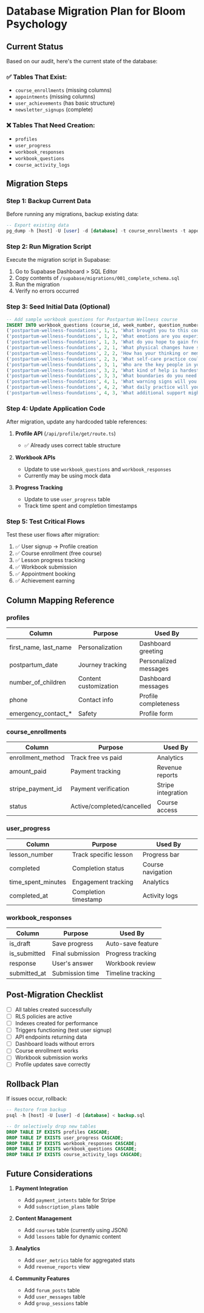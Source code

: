# Database Migration Plan for Bloom Psychology

## Current Status

Based on our audit, here's the current state of the database:

### ✅ Tables That Exist:
- `course_enrollments` (missing columns)
- `appointments` (missing columns)
- `user_achievements` (has basic structure)
- `newsletter_signups` (complete)

### ❌ Tables That Need Creation:
- `profiles`
- `user_progress`
- `workbook_responses`
- `workbook_questions`
- `course_activity_logs`

## Migration Steps

### Step 1: Backup Current Data
Before running any migrations, backup existing data:
```sql
-- Export existing data
pg_dump -h [host] -U [user] -d [database] -t course_enrollments -t appointments -t user_achievements > backup.sql
```

### Step 2: Run Migration Script
Execute the migration script in Supabase:
1. Go to Supabase Dashboard > SQL Editor
2. Copy contents of `/supabase/migrations/001_complete_schema.sql`
3. Run the migration
4. Verify no errors occurred

### Step 3: Seed Initial Data (Optional)
```sql
-- Add sample workbook questions for Postpartum Wellness course
INSERT INTO workbook_questions (course_id, week_number, question_number, question_text, question_type) VALUES
('postpartum-wellness-foundations', 1, 1, 'What brought you to this course today?', 'textarea'),
('postpartum-wellness-foundations', 1, 2, 'What emotions are you experiencing most often?', 'textarea'),
('postpartum-wellness-foundations', 1, 3, 'What do you hope to gain from this journey?', 'textarea'),
('postpartum-wellness-foundations', 2, 1, 'What physical changes have surprised you most?', 'textarea'),
('postpartum-wellness-foundations', 2, 2, 'How has your thinking or memory changed?', 'textarea'),
('postpartum-wellness-foundations', 2, 3, 'What self-care practice could you commit to this week?', 'textarea'),
('postpartum-wellness-foundations', 3, 1, 'Who are the key people in your support network?', 'textarea'),
('postpartum-wellness-foundations', 3, 2, 'What kind of help is hardest for you to ask for?', 'textarea'),
('postpartum-wellness-foundations', 3, 3, 'What boundaries do you need to set?', 'textarea'),
('postpartum-wellness-foundations', 4, 1, 'What warning signs will you watch for?', 'textarea'),
('postpartum-wellness-foundations', 4, 2, 'What daily practice will you implement?', 'textarea'),
('postpartum-wellness-foundations', 4, 3, 'What additional support might you need?', 'textarea');
```

### Step 4: Update Application Code
After migration, update any hardcoded table references:

1. **Profile API** (`/api/profile/get/route.ts`)
   - ✅ Already uses correct table structure

2. **Workbook APIs** 
   - Update to use `workbook_questions` and `workbook_responses`
   - Currently may be using mock data

3. **Progress Tracking**
   - Update to use `user_progress` table
   - Track time spent and completion timestamps

### Step 5: Test Critical Flows

Test these user flows after migration:
1. ✅ User signup → Profile creation
2. ✅ Course enrollment (free course)
3. ✅ Lesson progress tracking
4. ✅ Workbook submission
5. ✅ Appointment booking
6. ✅ Achievement earning

## Column Mapping Reference

### profiles
| Column | Purpose | Used By |
|--------|---------|---------|
| first_name, last_name | Personalization | Dashboard greeting |
| postpartum_date | Journey tracking | Personalized messages |
| number_of_children | Content customization | Dashboard messages |
| phone | Contact info | Profile completeness |
| emergency_contact_* | Safety | Profile form |

### course_enrollments
| Column | Purpose | Used By |
|--------|---------|---------|
| enrollment_method | Track free vs paid | Analytics |
| amount_paid | Payment tracking | Revenue reports |
| stripe_payment_id | Payment verification | Stripe integration |
| status | Active/completed/cancelled | Course access |

### user_progress
| Column | Purpose | Used By |
|--------|---------|---------|
| lesson_number | Track specific lesson | Progress bar |
| completed | Completion status | Course navigation |
| time_spent_minutes | Engagement tracking | Analytics |
| completed_at | Completion timestamp | Activity logs |

### workbook_responses
| Column | Purpose | Used By |
|--------|---------|---------|
| is_draft | Save progress | Auto-save feature |
| is_submitted | Final submission | Progress tracking |
| response | User's answer | Workbook review |
| submitted_at | Submission time | Timeline tracking |

## Post-Migration Checklist

- [ ] All tables created successfully
- [ ] RLS policies are active
- [ ] Indexes created for performance
- [ ] Triggers functioning (test user signup)
- [ ] API endpoints returning data
- [ ] Dashboard loads without errors
- [ ] Course enrollment works
- [ ] Workbook submission works
- [ ] Profile updates save correctly

## Rollback Plan

If issues occur, rollback:
```sql
-- Restore from backup
psql -h [host] -U [user] -d [database] < backup.sql

-- Or selectively drop new tables
DROP TABLE IF EXISTS profiles CASCADE;
DROP TABLE IF EXISTS user_progress CASCADE;
DROP TABLE IF EXISTS workbook_responses CASCADE;
DROP TABLE IF EXISTS workbook_questions CASCADE;
DROP TABLE IF EXISTS course_activity_logs CASCADE;
```

## Future Considerations

1. **Payment Integration**
   - Add `payment_intents` table for Stripe
   - Add `subscription_plans` table

2. **Content Management**
   - Add `courses` table (currently using JSON)
   - Add `lessons` table for dynamic content

3. **Analytics**
   - Add `user_metrics` table for aggregated stats
   - Add `revenue_reports` view

4. **Community Features**
   - Add `forum_posts` table
   - Add `user_messages` table
   - Add `group_sessions` table